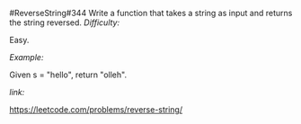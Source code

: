 #ReverseString\#344
Write a function that takes a string as input and returns the string reversed.
*Difficulty:*

Easy.

*Example:*
    
Given s = "hello", return "olleh".

*link:*

<https://leetcode.com/problems/reverse-string/>
